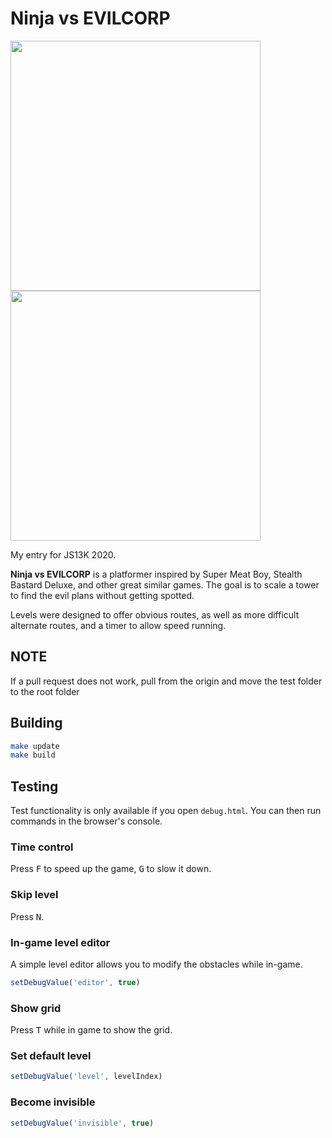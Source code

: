 # Ninja vs EVILCORP

<img src="/assets/main-menu-1600x800.png" width="400"> <img src="/assets/gameplay-1-1600x800.png" width="400">

My entry for JS13K 2020.

**Ninja vs EVILCORP** is a platformer inspired by Super Meat Boy, Stealth Bastard Deluxe, and other great similar games.
The goal is to scale a tower to find the evil plans without getting spotted.

Levels were designed to offer obvious routes, as well as more difficult alternate routes, and a timer to allow speed running.

## NOTE
If a pull request does not work, pull from the origin and move the test folder to the root folder

## Building

```sh
make update
make build
```

## Testing

Test functionality is only available if you open `debug.html`.
You can then run commands in the browser's console.

### Time control

Press <kbd>F</kbd> to speed up the game, <kbd>G</kbd> to slow it down.

### Skip level

Press <kbd>N</kbd>.

### In-game level editor

A simple level editor allows you to modify the obstacles while in-game.

```javascript
setDebugValue('editor', true)
```

### Show grid

Press <kbd>T</kbd> while in game to show the grid.

### Set default level

```javascript
setDebugValue('level', levelIndex)
```

### Become invisible

```javascript
setDebugValue('invisible', true)
```
